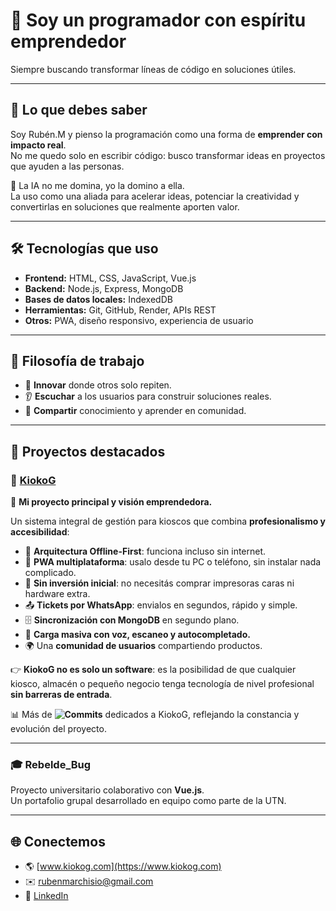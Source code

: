 # 🚀 Soy un programador con espíritu emprendedor  
Siempre buscando transformar líneas de código en soluciones útiles.  

---

## 🔑 Lo que debes saber
Soy Rubén.M y pienso la programación como una forma de **emprender con impacto real**.  
No me quedo solo en escribir código: busco transformar ideas en proyectos que ayuden a las personas.  

🤖 La IA no me domina, yo la domino a ella.  
La uso como una aliada para acelerar ideas, potenciar la creatividad y convertirlas en soluciones que realmente aporten valor.  

---

## 🛠️ Tecnologías que uso
- **Frontend:** HTML, CSS, JavaScript, Vue.js  
- **Backend:** Node.js, Express, MongoDB  
- **Bases de datos locales:** IndexedDB  
- **Herramientas:** Git, GitHub, Render, APIs REST  
- **Otros:** PWA, diseño responsivo, experiencia de usuario  

---

## 🌱 Filosofía de trabajo
- 🚀 **Innovar** donde otros solo repiten.  
- 👂 **Escuchar** a los usuarios para construir soluciones reales.  
- 🤝 **Compartir** conocimiento y aprender en comunidad.  

---

## 📌 Proyectos destacados

### 🛒 [KiokoG](https://www.kiokog.com)  
🚀 **Mi proyecto principal y visión emprendedora.**  

Un sistema integral de gestión para kioscos que combina **profesionalismo y accesibilidad**:  
- 🔗 **Arquitectura Offline-First**: funciona incluso sin internet.  
- 📱 **PWA multiplataforma**: usalo desde tu PC o teléfono, sin instalar nada complicado.  
- 💸 **Sin inversión inicial**: no necesitás comprar impresoras caras ni hardware extra.  
- 📤 **Tickets por WhatsApp**: envialos en segundos, rápido y simple.  
- 🗄️ **Sincronización con MongoDB** en segundo plano.  
- 🎤 **Carga masiva con voz, escaneo y autocompletado.**  
- 🌍 Una **comunidad de usuarios** compartiendo productos.  

👉 **KiokoG no es solo un software**: es la posibilidad de que cualquier kiosco, almacén o pequeño negocio tenga tecnología de nivel profesional **sin barreras de entrada**.  

📊 Más de **![Commits](https://img.shields.io/badge/Commits%20en%20KiokoG-692-green?style=for-the-badge)** dedicados a KiokoG, reflejando la constancia y evolución del proyecto.


---

### 🎓 Rebelde_Bug  
Proyecto universitario colaborativo con **Vue.js**.  
Un portafolio grupal desarrollado en equipo como parte de la UTN.  

---

## 🌐 Conectemos
- 🌎 [www.kiokog.com](https://www.kiokog.com)  
- ✉️ rubenmarchisio@gmail.com  
- 💼 [LinkedIn](https://www.linkedin.com/in/rub%C3%A9n-marchisio-94b458365/)  
